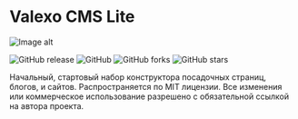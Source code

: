 # Valexo CMS Lite
![Image alt](https://osvax.github.io/!__gitgub-images/valexo-cms-lite.png)

![GitHub release](https://img.shields.io/github/v/release/osvax/Valexo-CMS-Lite)
![GitHub](https://img.shields.io/github/license/osvax/Valexo-CMS-Lite)
![GitHub forks](https://img.shields.io/github/forks/osvax/Valexo-CMS-Lite?style=social)
![GitHub stars](https://img.shields.io/github/stars/osvax/Valexo-CMS-Lite?style=social)

Начальный, стартовый набор конструктора посадочных страниц, блогов, и сайтов.
Распространяется по MIT лицензии.
Все изменения или коммерческое использование разрешено с обязательной ссылкой на автора проекта.